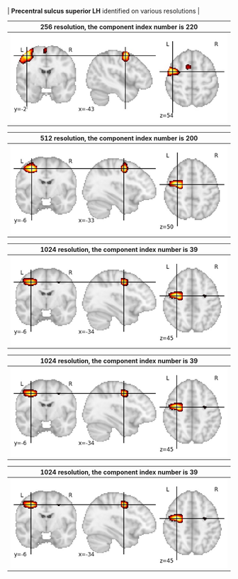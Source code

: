 


| **Precentral sulcus superior LH** identified on various resolutions |

| 256 resolution, the component index number is 220|  
|:---:|  
| ![Component 256](../256/final/220.jpg "From component 256: Precentral sulcus superior LH") |

| 512 resolution, the component index number is 200|  
|:---:|  
| ![Component 512](../512/final/200.jpg "From component 512: Precentral sulcus superior LH") |

| 1024 resolution, the component index number is 39|  
|:---:|  
| ![Component 1024](../1024/final/39.jpg "From component 1024: Precentral sulcus superior LH") |

| 1024 resolution, the component index number is 39|  
|:---:|  
| ![Component 1024](../1024/final/39.jpg "From component 1024: Precentral sulcus superior LH") |

| 1024 resolution, the component index number is 39|  
|:---:|  
| ![Component 1024](../1024/final/39.jpg "From component 1024: Precentral sulcus superior LH") |